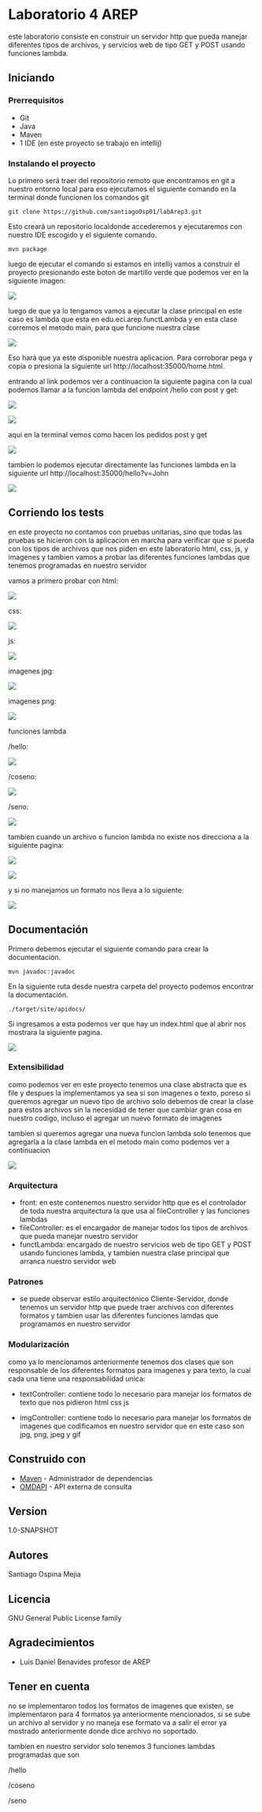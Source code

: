 # Laboratorio 4 AREP
este laboratorio consiste en construir un servidor http que pueda manejar
diferentes tipos de archivos, y servicios web de tipo GET y POST usando 
funciones lambda.

## Iniciando

### Prerrequisitos

* Git
* Java
* Maven
* 1 IDE (en este proyecto se trabajo en intellij)

### Instalando el proyecto

Lo primero será traer del repositorio remoto que encontramos en git
a nuestro entorno local para eso ejecutamos el siguiente comando en
la terminal donde funcionen los comandos git

```
git clone https://github.com/santiagoOsp01/labArep3.git
```

Esto creará un repositorio localdonde accederemos y ejecutaremos 
con nuestro IDE escogido y el siguiente comando.

```
mvn package
```

luego de ejecutar el comando si estamos en intellij vamos a construir el proyecto presionando 
este boton de martillo verde que podemos ver en la siguiente imagen:

![](photos/img_8.png)

luego de que ya lo tengamos vamos a ejecutar la clase principal en este caso es lambda que esta 
en edu.eci.arep.functLambda y en esta clase corremos el metodo main, 
para que funcione nuestra clase

![](photos/img.png)

Eso hará que ya este disponible nuestra aplicacion. Para corroborar pega y copia o presiona
la siguiente url http://localhost:35000/home.html.

entrando al link podemos ver a continuacion la siguiente pagina
con la cual podemos llamar a la funcion lambda del endpoint /hello
con post y get:

![](photos/img1.png)

![](photos/img2.png)

aqui en la terminal vemos como hacen los pedidos post y get

![](photos/img3.png)

tambien lo podemos ejecutar directamente las funciones lambda en la siguiente url
http://localhost:35000/hello?v=John

![](photos/img4.png)


## Corriendo los tests

en este proyecto no contamos con pruebas unitarias, sino que todas las pruebas
se hicieron con la aplicacion en marcha para verificar que si pueda con los
tipos de archivos que nos piden en este laboratorio html, css, js, y imagenes
y tambien vamos a probar las diferentes funciones lambdas que tenemos
programadas en nuestro servidor

vamos a primero probar con html:

![](photos/img_1.png)

css:

![](photos/img_2.png)

js:

![](photos/img_3.png)

imagenes jpg:

![](photos/img_4.png)

imagenes png:

![](photos/img_5.png)

funciones lambda 

/hello:

![](photos/img6.png)

/coseno:

![](photos/img7.png)

/seno:

![](photos/img8.png)

tambien cuando un archivo o funcion lambda no existe nos direcciona a la siguiente pagina:

![](photos/img_6.png)

![](photos/img5.png)

y si no manejamos un formato nos lleva a lo siguiente:

![](photos/img_7.png)

## Documentación
Primero debemos ejecutar el siguiente comando para crear la documentación.
```
mvn javadoc:javadoc
```
En la siguiente ruta desde nuestra carpeta del proyecto podemos encontrar la documentación.

```
./target/site/apidocs/
```
Si ingresamos a esta podemos ver que hay un index.html que al abrir nos mostrara la siguiente pagina.

![](photos/img9.png)

### Extensibilidad

como podemos ver en este proyecto tenemos una clase abstracta que es file
y despues la implementamos ya sea si son imagenes o texto, poreso si queremos
agregar un nuevo tipo de archivo solo debemos de crear la clase para estos archivos
sin la necesidad de tener que cambiar gran cosa en nuestro codigo, incluso el agregar
un nuevo formato de imagenes

tambien si queremos agregar una nueva funcion lambda solo tenemos que agregarla
a la clase lambda en el metodo main como podemos ver a continuacion

![](photos/img10.png)

### Arquitectura

* front: en este contenemos nuestro servidor http que es el controlador
de toda nuestra arquitectura la que usa al fileController y las funciones lambdas
* fileController: es el encargador de manejar todos los tipos de archivos
que pueda manejar nuestro servidor
* functLambda: encargado de nuestro servicios web de tipo GET y POST 
usando funciones lambda, y tambien nuestra clase principal que arranca nuestro
servidor web 

### Patrones

* se puede observar estilo arquitectónico Cliente-Servidor, donde tenemos un 
servidor http que puede traer archivos con diferentes formatos y tambien
usar las diferentes funciones lamdas que programamos en nuestro servidor

### Modularización
como ya lo mencionamos anteriormente tenemos dos clases que son responsable
de los diferentes formatos para imagenes y para texto, la cual cada una
tiene una responsabilidad unica:

* textController: contiene todo lo necesario para manejar los formatos de
texto que nos pidieron html css js

* imgController: contiene todo lo necesario para manejar los formatos de
  imagenes que codificamos en nuestro servidor que en este caso son 
  jpg, png, jpeg y gif

## Construido con

* [Maven](https://maven.apache.org/) - Administrador de dependencias
* [OMDAPI](https://www.omdbapi.com) - API externa de consulta

## Version

1.0-SNAPSHOT

## Autores

Santiago Ospina Mejia

## Licencia

GNU General Public License family

## Agradecimientos

* Luis Daniel Benavides profesor de AREP

## Tener en cuenta

no se implementaron todos los formatos de imagenes que existen, se implementaron
para 4 formatos ya anteriormente mencionados, si se sube un archivo al servidor
y no maneja ese formato va a salir el error ya mostrado anteriormente donde dice
archivo no soportado.

tambien en nuestro servidor solo tenemos 3 funciones lambdas programadas que son 

/hello

/coseno

/seno